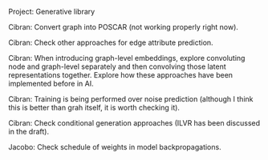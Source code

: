 Project: Generative library

Cibran: Convert graph into POSCAR (not working properly right now).

Cibran: Check other approaches for edge attribute prediction.

Cibran: When introducing graph-level embeddings, explore convoluting node and graph-level separately and then convolving those latent representations together. Explore how these approaches have been implemented before in AI.

Cibran: Training is being performed over noise prediction (although I think this is better than grah itself, it is worth checking it).

Cibran: Check conditional generation approaches (ILVR has been discussed in the draft).

Jacobo: Check schedule of weights in model backpropagations.